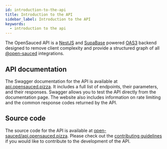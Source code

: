 ```yaml
---
id: introduction-to-the-api
title: Introduction to the API
sidebar_label: Introduction to the API
keywords:
  - introduction to the api
---
```


The OpenSauced API is a [NestJS](https://nestjs.com/) and [SupaBase](https://supabase.io/) powered [OAS3](https://swagger.io/specification/) backend designed to remove client complexity and provide a structured graph of all [@open-sauced](https://github.com/open-sauced) integrations.

## API documentation
The Swagger documentation for the API is available at [api.opensauced.pizza](https://api.opensauced.pizza). It includes a full list of endpoints, their parameters, and their responses. Swagger allows you to test the API directly from the documentation page.
The website also includes information on rate limiting and the common response codes returned by the API.

## Source code
The source code for the API is available at [open-sauced/api.opensauced.pizza](https://github.com/open-sauced/api.opensauced.pizza). Please check out the [contributing guidelines](./../contributing/introduction-to-contributing.md) if you would like to contribute to the development of the API.


